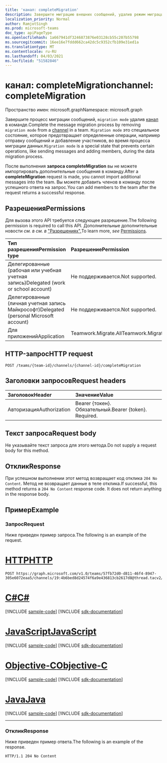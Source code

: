 ```yaml
---
title: 'канал: completeMigration'
description: Завершите миграцию внешних сообщений, удалив режим миграции из канала.
localization_priority: Normal
author: RamjotSingh
ms.prod: microsoft-teams
doc_type: apiPageType
ms.openlocfilehash: 1a667941df3246873876e03128cb55c207b55798
ms.sourcegitcommit: 16ee16e7fddd662ca42dc5c9352cfb109e31ed1a
ms.translationtype: MT
ms.contentlocale: ru-RU
ms.lasthandoff: 04/03/2021
ms.locfileid: "51582846"
---
```

# <a name="channel-completemigration"></a><span data-ttu-id="d847f-103">канал: completeMigration</span><span class="sxs-lookup"><span data-stu-id="d847f-103">channel: completeMigration</span></span>

<span data-ttu-id="d847f-104">Пространство имен: microsoft.graph</span><span class="sxs-lookup"><span data-stu-id="d847f-104">Namespace: microsoft.graph</span></span>

<span data-ttu-id="d847f-105">Завершите процесс миграции сообщений, `migration mode` удалив [канал](../resources/channel.md) в команде.</span><span class="sxs-lookup"><span data-stu-id="d847f-105">Complete the message migration process by removing `migration mode` from a [channel](../resources/channel.md) in a team.</span></span> <span data-ttu-id="d847f-106">`Migration mode` это специальное состояние, которое предотвращает определенные операции, например отправку сообщений и добавление участников, во время процесса миграции данных.</span><span class="sxs-lookup"><span data-stu-id="d847f-106">`Migration mode` is a special state that prevents certain operations, like sending messages and adding members, during the data migration process.</span></span>

<span data-ttu-id="d847f-107">После выполнения **запроса completeMigration** вы не можете импортировать дополнительные сообщения в команду.</span><span class="sxs-lookup"><span data-stu-id="d847f-107">After a **completeMigration** request is made, you cannot import additional messages into the team.</span></span> <span data-ttu-id="d847f-108">Вы можете добавить членов в команду после успешного ответа на запрос.</span><span class="sxs-lookup"><span data-stu-id="d847f-108">You can add members to the team after the request returns a successful response.</span></span>

## <a name="permissions"></a><span data-ttu-id="d847f-109">Разрешения</span><span class="sxs-lookup"><span data-stu-id="d847f-109">Permissions</span></span>

<span data-ttu-id="d847f-110">Для вызова этого API требуется следующее разрешение.</span><span class="sxs-lookup"><span data-stu-id="d847f-110">The following permission is required to call this API.</span></span> <span data-ttu-id="d847f-111">Дополнительные дополнительные новости *см. в см. в* ["Разрешениях".](/graph/permissions-reference)</span><span class="sxs-lookup"><span data-stu-id="d847f-111">To learn more, *see* [Permissions](/graph/permissions-reference).</span></span>

|<span data-ttu-id="d847f-112">Тип разрешения</span><span class="sxs-lookup"><span data-stu-id="d847f-112">Permission type</span></span>      | <span data-ttu-id="d847f-113">Разрешение</span><span class="sxs-lookup"><span data-stu-id="d847f-113">Permission</span></span>  |
|:--------------------|:---------------------------------------------------------|
| <span data-ttu-id="d847f-114">Делегированные (рабочая или учебная учетная запись)</span><span class="sxs-lookup"><span data-stu-id="d847f-114">Delegated (work or school account)</span></span>  | <span data-ttu-id="d847f-115">Не поддерживается.</span><span class="sxs-lookup"><span data-stu-id="d847f-115">Not supported.</span></span>|
| <span data-ttu-id="d847f-116">Делегированные (личная учетная запись Майкрософт)</span><span class="sxs-lookup"><span data-stu-id="d847f-116">Delegated (personal Microsoft account)</span></span> | <span data-ttu-id="d847f-117">Не поддерживается.</span><span class="sxs-lookup"><span data-stu-id="d847f-117">Not supported.</span></span> |
|<span data-ttu-id="d847f-118">Для приложений</span><span class="sxs-lookup"><span data-stu-id="d847f-118">Application</span></span> | <span data-ttu-id="d847f-119">Teamwork.Migrate.All</span><span class="sxs-lookup"><span data-stu-id="d847f-119">Teamwork.Migrate.All</span></span>|

## <a name="http-request"></a><span data-ttu-id="d847f-120">HTTP-запрос</span><span class="sxs-lookup"><span data-stu-id="d847f-120">HTTP request</span></span>
<!-- { "blockType": "ignored" } -->
```http
POST /teams/{team-id}/channels/{channel-id}/completeMigration
```

## <a name="request-headers"></a><span data-ttu-id="d847f-121">Заголовки запросов</span><span class="sxs-lookup"><span data-stu-id="d847f-121">Request headers</span></span>

| <span data-ttu-id="d847f-122">Заголовок</span><span class="sxs-lookup"><span data-stu-id="d847f-122">Header</span></span>       | <span data-ttu-id="d847f-123">Значение</span><span class="sxs-lookup"><span data-stu-id="d847f-123">Value</span></span> |
|:---------------|:--------|
| <span data-ttu-id="d847f-124">Авторизация</span><span class="sxs-lookup"><span data-stu-id="d847f-124">Authorization</span></span>  | <span data-ttu-id="d847f-p104">Bearer {токен}. Обязательный.</span><span class="sxs-lookup"><span data-stu-id="d847f-p104">Bearer {token}. Required.</span></span>  |

## <a name="request-body"></a><span data-ttu-id="d847f-127">Текст запроса</span><span class="sxs-lookup"><span data-stu-id="d847f-127">Request body</span></span>

<span data-ttu-id="d847f-128">Не указывайте текст запроса для этого метода.</span><span class="sxs-lookup"><span data-stu-id="d847f-128">Do not supply a request body for this method.</span></span>

## <a name="response"></a><span data-ttu-id="d847f-129">Отклик</span><span class="sxs-lookup"><span data-stu-id="d847f-129">Response</span></span>

<span data-ttu-id="d847f-p105">При успешном выполнении этот метод возвращает код отклика `204 No Content`. Метод не возвращает данные в теле отклика.</span><span class="sxs-lookup"><span data-stu-id="d847f-p105">If successful, this method returns a `204 No Content` response code. It does not return anything in the response body.</span></span>

## <a name="example"></a><span data-ttu-id="d847f-132">Пример</span><span class="sxs-lookup"><span data-stu-id="d847f-132">Example</span></span>

### <a name="request"></a><span data-ttu-id="d847f-133">Запрос</span><span class="sxs-lookup"><span data-stu-id="d847f-133">Request</span></span>

<span data-ttu-id="d847f-134">Ниже приведен пример запроса.</span><span class="sxs-lookup"><span data-stu-id="d847f-134">The following is an example of the request.</span></span>
<!-- markdownlint-disable MD025 -->
<!-- markdownlint-disable MD022 -->



# <a name="http"></a>[<span data-ttu-id="d847f-135">HTTP</span><span class="sxs-lookup"><span data-stu-id="d847f-135">HTTP</span></span>](#tab/http)
<!-- {
  "blockType": "request",
  "name": "completeMigration_channel"
}-->

```http
POST https://graph.microsoft.com/v1.0/teams/57fb72d0-d811-46f4-8947-305e6072eaa5/channels/19:4b6bed8d24574f6a9e436813cb2617d8@thread.tacv2/completeMigration
```
# <a name="c"></a>[<span data-ttu-id="d847f-136">C#</span><span class="sxs-lookup"><span data-stu-id="d847f-136">C#</span></span>](#tab/csharp)
[!INCLUDE [sample-code](../includes/snippets/csharp/completemigration-channel-csharp-snippets.md)]
[!INCLUDE [sdk-documentation](../includes/snippets/snippets-sdk-documentation-link.md)]

# <a name="javascript"></a>[<span data-ttu-id="d847f-137">JavaScript</span><span class="sxs-lookup"><span data-stu-id="d847f-137">JavaScript</span></span>](#tab/javascript)
[!INCLUDE [sample-code](../includes/snippets/javascript/completemigration-channel-javascript-snippets.md)]
[!INCLUDE [sdk-documentation](../includes/snippets/snippets-sdk-documentation-link.md)]

# <a name="objective-c"></a>[<span data-ttu-id="d847f-138">Objective-C</span><span class="sxs-lookup"><span data-stu-id="d847f-138">Objective-C</span></span>](#tab/objc)
[!INCLUDE [sample-code](../includes/snippets/objc/completemigration-channel-objc-snippets.md)]
[!INCLUDE [sdk-documentation](../includes/snippets/snippets-sdk-documentation-link.md)]

# <a name="java"></a>[<span data-ttu-id="d847f-139">Java</span><span class="sxs-lookup"><span data-stu-id="d847f-139">Java</span></span>](#tab/java)
[!INCLUDE [sample-code](../includes/snippets/java/completemigration-channel-java-snippets.md)]
[!INCLUDE [sdk-documentation](../includes/snippets/snippets-sdk-documentation-link.md)]

---


<!-- markdownlint-disable MD001 -->
<!-- markdownlint-disable MD024 -->
### <a name="response"></a><span data-ttu-id="d847f-140">Отклик</span><span class="sxs-lookup"><span data-stu-id="d847f-140">Response</span></span>

<span data-ttu-id="d847f-141">Ниже приведен пример ответа.</span><span class="sxs-lookup"><span data-stu-id="d847f-141">The following is an example of the response.</span></span>
<!-- {
  "blockType": "response",
  "truncated": true
} -->

```http
HTTP/1.1 204 No Content
```

<!-- uuid: 5793eec6-0e5a-11eb-adc1-0242ac120002
2020-10-14 20:22:11 UTC -->
<!--
{
  "type": "#page.annotation",
  "description": "completeMigration_ channel",
  "keywords": "",
  "section": "documentation",
  "tocPath": "",
  "suppressions": [
  ]
}
-->

